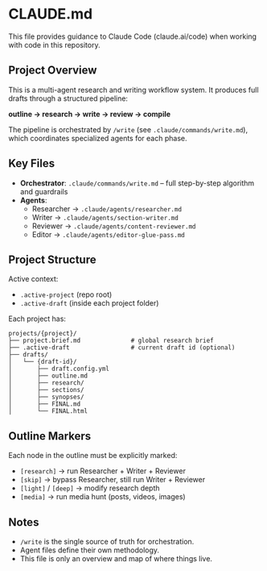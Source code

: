# CLAUDE.md

This file provides guidance to Claude Code (claude.ai/code) when working with code in this repository.

## Project Overview

This is a multi-agent research and writing workflow system. It produces full drafts through a structured pipeline:

**outline → research → write → review → compile**

The pipeline is orchestrated by `/write` (see `.claude/commands/write.md`), which coordinates specialized agents for each phase.

## Key Files

- **Orchestrator**: `.claude/commands/write.md` – full step-by-step algorithm and guardrails  
- **Agents**:  
  - Researcher → `.claude/agents/researcher.md`  
  - Writer → `.claude/agents/section-writer.md`  
  - Reviewer → `.claude/agents/content-reviewer.md`  
  - Editor → `.claude/agents/editor-glue-pass.md`

## Project Structure

Active context:  
- `.active-project` (repo root)  
- `.active-draft` (inside each project folder)  

Each project has:  

```
projects/{project}/
├── project.brief.md              # global research brief
├── .active-draft                 # current draft id (optional)
├── drafts/
│   └── {draft-id}/
│       ├── draft.config.yml
│       ├── outline.md
│       ├── research/
│       ├── sections/
│       ├── synopses/
│       ├── FINAL.md
│       └── FINAL.html
```

## Outline Markers

Each node in the outline must be explicitly marked:

- `[research]` → run Researcher + Writer + Reviewer  
- `[skip]` → bypass Researcher, still run Writer + Reviewer  
- `[light]` / `[deep]` → modify research depth  
- `[media]` → run media hunt (posts, videos, images)

## Notes

- `/write` is the single source of truth for orchestration.  
- Agent files define their own methodology.  
- This file is only an overview and map of where things live.